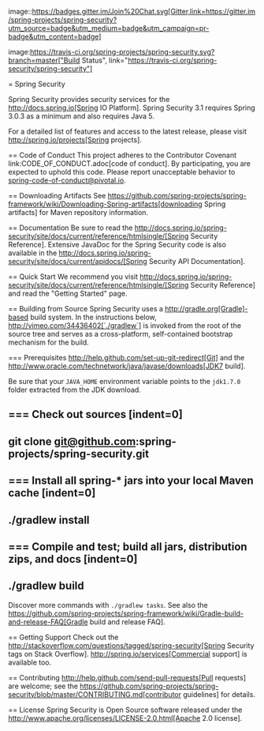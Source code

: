 image::https://badges.gitter.im/Join%20Chat.svg[Gitter,link=https://gitter.im/spring-projects/spring-security?utm_source=badge&utm_medium=badge&utm_campaign=pr-badge&utm_content=badge]

image:https://travis-ci.org/spring-projects/spring-security.svg?branch=master["Build Status", link="https://travis-ci.org/spring-security/spring-security"]

= Spring Security

Spring Security provides security services for the http://docs.spring.io[Spring IO Platform]. Spring Security 3.1 requires Spring 3.0.3 as
a minimum and also requires Java 5.

For a detailed list of features and access to the latest release, please visit http://spring.io/projects[Spring projects].

== Code of Conduct
This project adheres to the Contributor Covenant link:CODE_OF_CONDUCT.adoc[code of conduct].
By participating, you  are expected to uphold this code. Please report unacceptable behavior to spring-code-of-conduct@pivotal.io.

== Downloading Artifacts
See https://github.com/spring-projects/spring-framework/wiki/Downloading-Spring-artifacts[downloading Spring artifacts] for Maven repository information.

== Documentation
Be sure to read the http://docs.spring.io/spring-security/site/docs/current/reference/htmlsingle/[Spring Security Reference].
Extensive JavaDoc for the Spring Security code is also available in the http://docs.spring.io/spring-security/site/docs/current/apidocs/[Spring Security API Documentation].

== Quick Start
We recommend you visit http://docs.spring.io/spring-security/site/docs/current/reference/htmlsingle/[Spring Security Reference] and read the "Getting Started" page.

== Building from Source
Spring Security uses a http://gradle.org[Gradle]-based build system.
In the instructions below, http://vimeo.com/34436402[`./gradlew`] is invoked from the root of the source tree and serves as
a cross-platform, self-contained bootstrap mechanism for the build.

=== Prerequisites
http://help.github.com/set-up-git-redirect[Git] and the http://www.oracle.com/technetwork/java/javase/downloads[JDK7 build].

Be sure that your `JAVA_HOME` environment variable points to the `jdk1.7.0` folder extracted from the JDK download.

=== Check out sources
[indent=0]
----
git clone git@github.com:spring-projects/spring-security.git
----

=== Install all spring-\* jars into your local Maven cache
[indent=0]
----
./gradlew install
----

=== Compile and test; build all jars, distribution zips, and docs
[indent=0]
----
./gradlew build
----

Discover more commands with `./gradlew tasks`.
See also the https://github.com/spring-projects/spring-framework/wiki/Gradle-build-and-release-FAQ[Gradle build and release FAQ].

== Getting Support
Check out the http://stackoverflow.com/questions/tagged/spring-security[Spring Security tags on Stack Overflow].
http://spring.io/services[Commercial support] is available too.

== Contributing
http://help.github.com/send-pull-requests[Pull requests] are welcome; see the https://github.com/spring-projects/spring-security/blob/master/CONTRIBUTING.md[contributor guidelines] for details.

== License
Spring Security is Open Source software released under the
http://www.apache.org/licenses/LICENSE-2.0.html[Apache 2.0 license].
